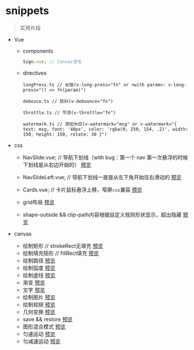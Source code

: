 # snippets

> 实用片段

- Vue

  - components
    ```javascript
    Sign.vue; // Canvas签名
    ```
  - directives
    ```
    longPress.ts // 长按(v-long-press="fn" or <with param>: v-long-press="() => fn(param)")
    ```
    ```
    debouce.ts // 防抖(v-debounce="fn")
    ```
    ```
    throttle.ts // 节流(v-throttle="fn")
    ```
    ```
    watermark.ts // 添加水印(v-watermark="msg" or v-watermark="{ text: msg, font: '48px', color: 'rgba(0, 250, 154, .2)', width: 150, height: 150, rotate: 30 }")
    ```

- css

  - NavSlide.vue; // 导航下划线（with bug：第一个 nav 第一次悬浮的时候下划线是从右边开始的）
  [预览](https://github.com/snow-sprite/snippets/raw/main/docs/demo/left-right.gif?raw=true)

  - NavSlideLeft.vue; // 导航下划线一直是从左下角开始往右滑动的
  [预览](https://github.com/snow-sprite/snippets/raw/main/docs/demo/left.gif?raw=true)

  - Cards.vue; // 卡片鼠标悬浮上移，窄屏`css`兼容
  [预览](https://github.com/snow-sprite/snippets/raw/main/docs/demo/cards.gif?raw=true)

  - grid布局
  [预览](https://snow-sprite.github.io/snippets/grid/grid.html)

  - shape-outside && clip-path内容根据自定义规则形状显示，超出隐藏
  [预览](https://snow-sprite.github.io/snippets/shape/shape-outside.html)

- canvas
  - 绘制矩形 // strokeRect无填充
  [预览](https://snow-sprite.github.io/snippets/grid/1.strokeRect.html)
  - 绘制填充矩形 // fillRect填充
  [预览](https://snow-sprite.github.io/snippets/grid/2.fillRect.html)
  - 绘制路径
  [预览](https://snow-sprite.github.io/snippets/grid/3.路径.html)
  - 绘制弧度
  [预览](https://snow-sprite.github.io/snippets/grid/4.弧度.html)
  - 绘制虚线
  [预览](https://snow-sprite.github.io/snippets/grid/5.虚线.html)
  - 渐变
  [预览](https://snow-sprite.github.io/snippets/grid/6.渐变.html)
  - 文字
  [预览](https://snow-sprite.github.io/snippets/grid/7.文字.html)
  - 绘制图片
  [预览](https://snow-sprite.github.io/snippets/grid/8.绘制图片.html)
  - 绘制视频
  [预览](https://snow-sprite.github.io/snippets/grid/9.简易视频播放器.html)
  - 几何变换
  [预览](https://snow-sprite.github.io/snippets/grid/10.几何变换.html)
  - save && restore
  [预览](https://snow-sprite.github.io/snippets/grid/11.save&&restore.html)
  - 图形混合模式
  [预览](https://snow-sprite.github.io/snippets/grid/12.图形混合模式.html)
  - 匀速运动
  [预览](https://snow-sprite.github.io/snippets/grid/13.匀速运动.html)
  - 匀减速运动
  [预览](https://snow-sprite.github.io/snippets/grid/14.匀减速运动.html)
